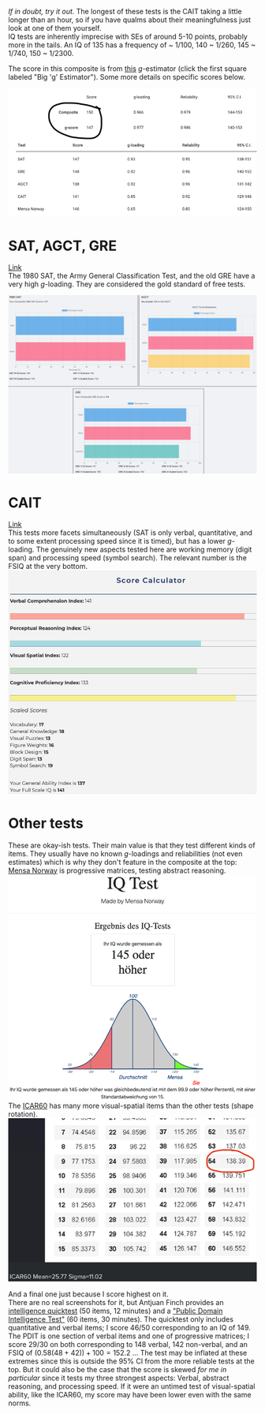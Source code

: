 *If in doubt, try it out.* The longest of these tests is the CAIT taking a little longer than an hour, so if you have qualms about their meaningfulness just look at one of them yourself.  
IQ tests are inherently imprecise with SEs of around 5-10 points, probably more in the tails. An IQ of 135 has a frequency of ~ 1/100, 140 ~ 1/260, 145 ~ 1/740, 150 ~ 1/2300.

The score in this composite is from [this](https://compositator.com/) *g*-estimator (click the first square labeled "Big 'g' Estimator"). Some more details on specific scores below.  

![Composite Score](g-estimate.png)  

# SAT, AGCT, GRE
[Link](https://cognitivemetrics.co/)  
The 1980 SAT, the Army General Classification Test, and the old GRE have a very high *g*-loading. They are considered the gold standard of free tests.

![SAT, AGCT, GRE](SAT-AGCT-GRE.png)  

# CAIT
[Link](https://cognitivemetrics.co/)  
This tests more facets simultaneously (SAT is only verbal, quantitative, and to some extent processing speed since it is timed), but has a lower *g*-loading. The genuinely new aspects tested here are working memory (digit span) and processing speed (symbol search). The relevant number is the FSIQ at the very bottom.
![CAIT](CAIT.jpeg)

# Other tests
These are okay-ish tests. Their main value is that they test different kinds of items. They usually have no known *g*-loadings and reliabilities (not even estimates) which is why they don't feature in the composite at the top:  
[Mensa Norway](https://test.mensa.no/Home/Test/de-DE) is progressive matrices, testing abstract reasoning.  
![Mensa Norway](Mensa-Norway.jpeg)  
The [ICAR60](https://planning.e-psychometrics.com/test/icar60) has many more visual-spatial items than the other tests (shape rotation).  
![ICAR60](ICAR60.jpeg)  

And a final one just because I score highest on it.  
There are no real screenshots for it, but Antjuan Finch provides an [intelligence quicktest](http://antjuanfinch.com/sgiq) (50 items, 12 minutes) and a ["Public Domain Intelligence Test"](http://antjuanfinch.com/pdit) (60 items, 30 minutes). The quicktest only includes quantitative and verbal items; I score 46/50 corresponding to an IQ of 149. The PDIT is one section of verbal items and one of progressive matrices; I score 29/30 on both corresponding to 148 verbal, 142 non-verbal, and an FSIQ of $(0.58(48+42))+100 = 152.2$ ... The test may be inflated at these extremes since this is outside the 95% CI from the more reliable tests at the top. But it could also be the case that the score is skewed *for me in particular* since it tests my three strongest aspects: Verbal, abstract reasoning, and processing speed. If it were an untimed test of visual-spatial ability, like the ICAR60, my score may have been lower even with the same norms.
